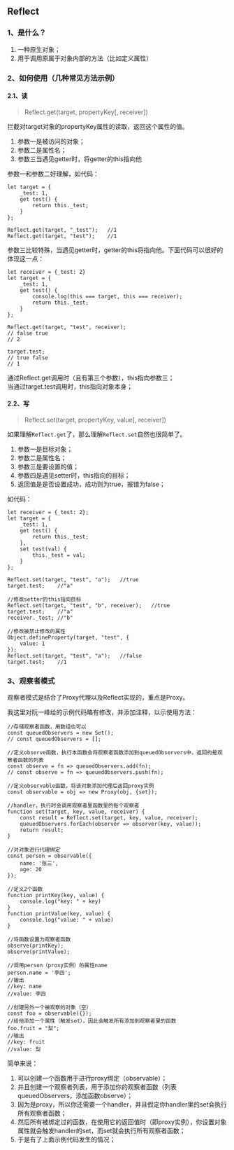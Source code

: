 ﻿<h2>Reflect</h2>

<h3>1、是什么？</h3>


<ol>
    <li>一种原生对象；</li>
    <li>用于调用原属于对象内部的方法（比如定义属性）</li>
</ol>


<h3>2、如何使用（几种常见方法示例）</h3>

<h4>2.1、读</h4>

>Reflect.get(target, propertyKey[, receiver])

拦截对target对象的propertyKey属性的读取，返回这个属性的值。

1. 参数一是被访问的对象；
2. 参数二是属性名；
3. 参数三当遇见getter时，将getter的this指向他

参数一和参数二好理解，如代码：

```
let target = {
    _test: 1,
    get test() {
        return this._test;
    }
};

Reflect.get(target, "_test");   //1
Reflect.get(target, "test");    //1
```

参数三比较特殊，当遇见getter时，getter的this将指向他。下面代码可以很好的体现这一点：

```
let receiver = {_test: 2}
let target = {
    _test: 1,
    get test() {
        console.log(this === target, this === receiver);
        return this._test;
    }
};

Reflect.get(target, "test", receiver);
// false true
// 2

target.test;
// true false
// 1
```

通过Reflect.get调用时（且有第三个参数），this指向参数三；<br>
当通过target.test调用时，this指向对象本身；

<h4>2.2、写</h4>

>Reflect.set(target, propertyKey, value[, receiver])

如果理解``Reflect.get``了，那么理解``Reflect.set``自然也很简单了。

1. 参数一是目标对象；
2. 参数二是属性名；
3. 参数三是要设置的值；
4. 参数四是遇见setter时，this指向的目标；
5. 返回值是是否设置成功，成功则为true，报错为false；

如代码：

```
let receiver = {_test: 2};
let target = {
    _test: 1,
    get test() {
        return this._test;
    },
    set test(val) {
        this._test = val;
    }
};

Reflect.set(target, "test", "a");   //true
target.test;    //"a"

//修改setter的this指向目标
Reflect.set(target, "test", "b", receiver);   //true
target.test;    //"a"
receiver._test; //"b"

//修改被禁止修改的属性
Object.defineProperty(target, "test", {
    value: 1
});
Reflect.set(target, "test", "a");   //false
target.test;    //1
```

<h3>3、观察者模式</h3>

观察者模式是结合了Proxy代理以及Reflect实现的，重点是Proxy。

我这里对阮一峰给的示例代码略有修改，并添加注释，以示使用方法：

```
//存储观察者函数，用数组也可以
const queuedObservers = new Set();
// const queuedObservers = [];

//定义observe函数，执行本函数会将观察者函数添加到queuedObservers中，返回的是观察者函数的列表
const observe = fn => queuedObservers.add(fn);
// const observe = fn => queuedObservers.push(fn);

//定义observable函数，将该对象添加代理后返回proxy实例
const observable = obj => new Proxy(obj, {set});

//handler，执行时会调用观察者里函数里的每个观察者
function set(target, key, value, receiver) {
    const result = Reflect.set(target, key, value, receiver);
    queuedObservers.forEach(observer => observer(key, value));
    return result;
}

//对对象进行代理绑定
const person = observable({
    name: '张三',
    age: 20
});

//定义2个函数
function printKey(key, value) {
    console.log("key: " + key)
}
function printValue(key, value) {
    console.log("value: " + value)
}

//将函数设置为观察者函数
observe(printKey);
observe(printValue);

//调用person（proxy实例）的属性name
person.name = '李四';
//输出
//key: name
//value: 李四

//创建另外一个被观察的对象（空）
const foo = observable({});
//给他添加一个属性（触发set），因此会触发所有添加到观察者里的函数
foo.fruit = "梨";
//输出
//key: fruit
//value: 梨
```

简单来说：

1. 可以创建一个函数用于进行proxy绑定（observable）；
2. 并且创建一个观察者列表，用于添加你的观察者函数（列表queuedObservers，添加函数observe）；
3. 因为是proxy，所以你还需要一个handler，并且假定你handler里的set会执行所有观察者函数；
4. 然后所有被绑定过的函数，在使用它的返回值时（即proxy实例），你设置对象属性就会触发handler的set，而set就会执行所有观察者函数；
5. 于是有了上面示例代码发生的情况；